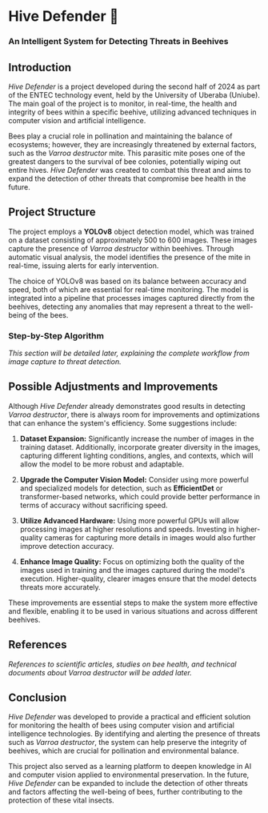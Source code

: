 # Hive Defender 🐝  
### An Intelligent System for Detecting Threats in Beehives

## Introduction
*Hive Defender* is a project developed during the second half of 2024 as part of the ENTEC technology event, held by the University of Uberaba (Uniube). The main goal of the project is to monitor, in real-time, the health and integrity of bees within a specific beehive, utilizing advanced techniques in computer vision and artificial intelligence.

Bees play a crucial role in pollination and maintaining the balance of ecosystems; however, they are increasingly threatened by external factors, such as the *Varroa destructor* mite. This parasitic mite poses one of the greatest dangers to the survival of bee colonies, potentially wiping out entire hives. *Hive Defender* was created to combat this threat and aims to expand the detection of other threats that compromise bee health in the future.

## Project Structure
The project employs a **YOLOv8** object detection model, which was trained on a dataset consisting of approximately 500 to 600 images. These images capture the presence of *Varroa destructor* within beehives. Through automatic visual analysis, the model identifies the presence of the mite in real-time, issuing alerts for early intervention.

The choice of YOLOv8 was based on its balance between accuracy and speed, both of which are essential for real-time monitoring. The model is integrated into a pipeline that processes images captured directly from the beehives, detecting any anomalies that may represent a threat to the well-being of the bees.

### Step-by-Step Algorithm
*This section will be detailed later, explaining the complete workflow from image capture to threat detection.*

## Possible Adjustments and Improvements
Although *Hive Defender* already demonstrates good results in detecting *Varroa destructor*, there is always room for improvements and optimizations that can enhance the system's efficiency. Some suggestions include:

1. **Dataset Expansion:** Significantly increase the number of images in the training dataset. Additionally, incorporate greater diversity in the images, capturing different lighting conditions, angles, and contexts, which will allow the model to be more robust and adaptable.

2. **Upgrade the Computer Vision Model:** Consider using more powerful and specialized models for detection, such as **EfficientDet** or transformer-based networks, which could provide better performance in terms of accuracy without sacrificing speed.

3. **Utilize Advanced Hardware:** Using more powerful GPUs will allow processing images at higher resolutions and speeds. Investing in higher-quality cameras for capturing more details in images would also further improve detection accuracy.

4. **Enhance Image Quality:** Focus on optimizing both the quality of the images used in training and the images captured during the model's execution. Higher-quality, clearer images ensure that the model detects threats more accurately.

These improvements are essential steps to make the system more effective and flexible, enabling it to be used in various situations and across different beehives.

## References
*References to scientific articles, studies on bee health, and technical documents about *Varroa destructor* will be added later.*

## Conclusion
*Hive Defender* was developed to provide a practical and efficient solution for monitoring the health of bees using computer vision and artificial intelligence technologies. By identifying and alerting the presence of threats such as *Varroa destructor*, the system can help preserve the integrity of beehives, which are crucial for pollination and environmental balance.

This project also served as a learning platform to deepen knowledge in AI and computer vision applied to environmental preservation. In the future, *Hive Defender* can be expanded to include the detection of other threats and factors affecting the well-being of bees, further contributing to the protection of these vital insects.
